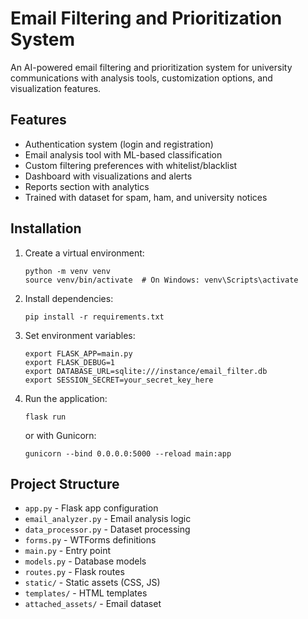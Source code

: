# Email Filtering and Prioritization System

An AI-powered email filtering and prioritization system for university communications with analysis tools, customization options, and visualization features.

## Features

- Authentication system (login and registration)
- Email analysis tool with ML-based classification
- Custom filtering preferences with whitelist/blacklist
- Dashboard with visualizations and alerts
- Reports section with analytics
- Trained with dataset for spam, ham, and university notices

## Installation

1. Create a virtual environment:
   ```
   python -m venv venv
   source venv/bin/activate  # On Windows: venv\Scripts\activate
   ```

2. Install dependencies:
   ```
   pip install -r requirements.txt
   ```

3. Set environment variables:
   ```
   export FLASK_APP=main.py
   export FLASK_DEBUG=1
   export DATABASE_URL=sqlite:///instance/email_filter.db
   export SESSION_SECRET=your_secret_key_here
   ```

4. Run the application:
   ```
   flask run
   ```
   or with Gunicorn:
   ```
   gunicorn --bind 0.0.0.0:5000 --reload main:app
   ```

## Project Structure

- `app.py` - Flask app configuration
- `email_analyzer.py` - Email analysis logic
- `data_processor.py` - Dataset processing
- `forms.py` - WTForms definitions
- `main.py` - Entry point
- `models.py` - Database models
- `routes.py` - Flask routes
- `static/` - Static assets (CSS, JS)
- `templates/` - HTML templates
- `attached_assets/` - Email dataset
